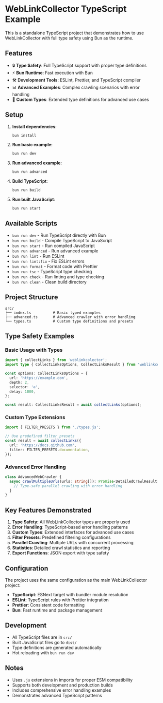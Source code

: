 # WebLinkCollector TypeScript Example

This is a standalone TypeScript project that demonstrates how to use WebLinkCollector with full type safety using Bun as the runtime.

## Features

- 🔒 **Type Safety**: Full TypeScript support with proper type definitions
- ⚡ **Bun Runtime**: Fast execution with Bun
- 🛠️ **Development Tools**: ESLint, Prettier, and TypeScript compiler
- 📊 **Advanced Examples**: Complex crawling scenarios with error handling
- 🔧 **Custom Types**: Extended type definitions for advanced use cases

## Setup

1. **Install dependencies**:

   ```bash
   bun install
   ```

2. **Run basic example**:

   ```bash
   bun run dev
   ```

3. **Run advanced example**:

   ```bash
   bun run advanced
   ```

4. **Build TypeScript**:

   ```bash
   bun run build
   ```

5. **Run built JavaScript**:
   ```bash
   bun run start
   ```

## Available Scripts

- `bun run dev` - Run TypeScript directly with Bun
- `bun run build` - Compile TypeScript to JavaScript
- `bun run start` - Run compiled JavaScript
- `bun run advanced` - Run advanced example
- `bun run lint` - Run ESLint
- `bun run lint:fix` - Fix ESLint errors
- `bun run format` - Format code with Prettier
- `bun run tsc` - TypeScript type checking
- `bun run check` - Run linting and type checking
- `bun run clean` - Clean build directory

## Project Structure

```
src/
├── index.ts          # Basic typed examples
├── advanced.ts       # Advanced crawler with error handling
└── types.ts          # Custom type definitions and presets
```

## Type Safety Examples

### Basic Usage with Types

```typescript
import { collectLinks } from 'weblinkcolector';
import type { CollectLinksOptions, CollectLinksResult } from 'weblinkcolector';

const options: CollectLinksOptions = {
  url: 'https://example.com',
  depth: 2,
  selector: 'a',
  delay: 1000,
};

const result: CollectLinksResult = await collectLinks(options);
```

### Custom Type Extensions

```typescript
import { FILTER_PRESETS } from './types.js';

// Use predefined filter presets
const result = await collectLinks({
  url: 'https://docs.github.com',
  filter: FILTER_PRESETS.documentation,
});
```

### Advanced Error Handling

```typescript
class AdvancedWebCrawler {
  async crawlMultipleUrls(urls: string[]): Promise<DetailedCrawlResult[]> {
    // Type-safe parallel crawling with error handling
  }
}
```

## Key Features Demonstrated

1. **Type Safety**: All WebLinkCollector types are properly used
2. **Error Handling**: TypeScript-based error handling patterns
3. **Custom Types**: Extended interfaces for advanced use cases
4. **Filter Presets**: Predefined filtering configurations
5. **Parallel Crawling**: Multiple URLs with concurrent processing
6. **Statistics**: Detailed crawl statistics and reporting
7. **Export Functions**: JSON export with type safety

## Configuration

The project uses the same configuration as the main WebLinkCollector project:

- **TypeScript**: ESNext target with bundler module resolution
- **ESLint**: TypeScript rules with Prettier integration
- **Prettier**: Consistent code formatting
- **Bun**: Fast runtime and package management

## Development

- All TypeScript files are in `src/`
- Built JavaScript files go to `dist/`
- Type definitions are generated automatically
- Hot reloading with `bun run dev`

## Notes

- Uses `.js` extensions in imports for proper ESM compatibility
- Supports both development and production builds
- Includes comprehensive error handling examples
- Demonstrates advanced TypeScript patterns
